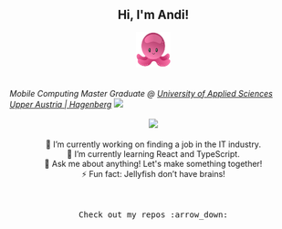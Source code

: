
<div align="center">
    <h2> Hi, I'm Andi!</h2>
    <img src="./jelly.png" width="60">
</div>
</br>
</br>
<em align="center">
    Mobile Computing Master Graduate @ 
    <a href="http://www.unb.br">
    University of Applied Sciences Upper Austria | Hagenberg</a>
    <img src="https://media.giphy.com/media/K9Xy6osm73DbxIa8f2/giphy.gif?cid=790b7611af6d9a400d2cc4a3c7a6d6eb60567dfa09b6d241&rid=giphy.gif&ct=s" width="50">
</em>
</br>
</br>
<div align="center">
  <img src="./jelly2.png" width="200px">
</div>

<div align="center">
    </br>
    <div>
    🔭 I’m currently working on finding a job in the IT industry.
    </div>
    <div>
    🌱 I’m currently learning React and TypeScript.
    </div>
    <div>
    💬 Ask me about anything! Let's make something together!
    </div>
    <div>
    ⚡ Fun fact: Jellyfish don’t have brains!
    </div>
</div>
</br>
</br>
<p align="center">
<samp>Check out my repos :arrow_down:</samp>
</p>
